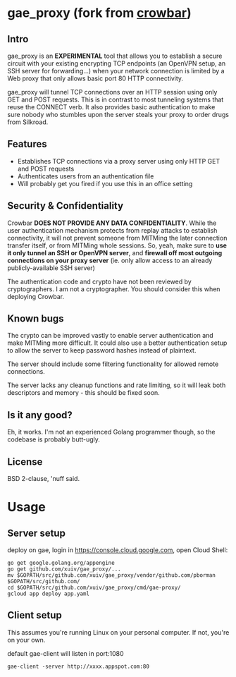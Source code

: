 gae_proxy (fork from [crowbar](https://github.com/q3k/crowbar))
=======

Intro
-----

gae_proxy is an **EXPERIMENTAL** tool that allows you to establish a secure circuit with your existing encrypting TCP endpoints (an OpenVPN setup, an SSH server for forwarding...) when your network connection is limited by a Web proxy that only allows basic port 80 HTTP connectivity.

gae_proxy will tunnel TCP connections over an HTTP session using only GET and POST requests. This is in contrast to most tunneling systems that reuse the CONNECT verb. It also provides basic authentication to make sure nobody who stumbles upon the server steals your proxy to order drugs from Silkroad.

Features
--------

 - Establishes TCP connections via a proxy server using only HTTP GET and POST requests
 - Authenticates users from an authentication file
 - Will probably get you fired if you use this in an office setting

Security & Confidentiality
--------------------------

Crowbar **DOES NOT PROVIDE ANY DATA CONFIDENTIALITY**. While the user authentication mechanism protects from replay attacks to establish connectivity, it will not prevent someone from MITMing the later connection transfer itself, or from MITMing whole sessions. So, yeah, make sure to **use it only tunnel an SSH or OpenVPN server**, and **firewall off most outgoing connections on your proxy server** (ie. only allow access to an already publicly-available SSH server)

The authentication code and crypto have not been reviewed by cryptographers. I am not a cryptographer. You should consider this when deploying Crowbar.

Known bugs
----------

The crypto can be improved vastly to enable server authentication and make MITMing more difficult. It could also use a better authentication setup to allow the server to keep password hashes instead of plaintext.

The server should include some filtering functionality for allowed remote connections.

The server lacks any cleanup functions and rate limiting, so it will leak both descriptors and memory - this should be fixed soon.

Is it any good?
---------------

Eh, it works. I'm not an experienced Golang programmer though, so the codebase is probably butt-ugly.

License
-------

BSD 2-clause, 'nuff said.

Usage
=====

Server setup
------------

deploy on gae, login in https://console.cloud.google.com, open Cloud Shell:

    go get google.golang.org/appengine
    go get github.com/xuiv/gae_proxy/...
    mv $GOPATH/src/github.com/xuiv/gae_proxy/vendor/github.com/pborman $GOPATH/src/github.com/
    cd $GOPATH/src/github.com/xuiv/gae_proxy/cmd/gae-proxy/
    gcloud app deploy app.yaml


Client setup
------------

This assumes you're running Linux on your personal computer. If not, you're on your own.

default gae-client will listen in port:1080

    gae-client -server http://xxxx.appspot.com:80
